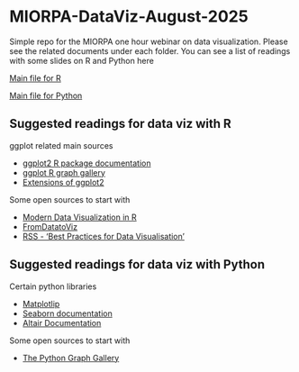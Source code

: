 # MIORPA-DataViz-August-2025
Simple repo for the MIORPA one hour webinar on data visualization. Please see the related documents under each folder. 
You can see a list of readings with some slides on R and Python here

[Main file for R](https://github.com/oevkaya/MIORPA-DataViz-August-2025/blob/main/DataViz-R/DataViz-R-MIORPA.html)

[Main file for Python]()

## Suggested readings for data viz with R 

ggplot related main sources

- [ggplot2 R package documentation](https://ggplot2.tidyverse.org/)
- [ggplot R graph gallery](https://r-graph-gallery.com/)
- [Extensions of ggplot2](https://exts.ggplot2.tidyverse.org/gallery/)

Some open sources to start with

- [Modern Data Visualization in R](https://rkabacoff.github.io/datavis/)
- [FromDatatoViz](https://www.data-to-viz.com/)
- [RSS - ‘Best Practices for Data Visualisation’](https://royal-statistical-society.github.io/datavisguide/)

## Suggested readings for data viz with Python

Certain python libraries

- [Matplotlip](https://matplotlib.org/)
- [Seaborn documentation](https://seaborn.pydata.org/)
- [Altair Documentation](https://altair-viz.github.io/)

Some open sources to start with

- [The Python Graph Gallery](https://python-graph-gallery.com/)

